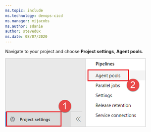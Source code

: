 ```yaml
---
ms.topic: include
ms.technology: devops-cicd
ms.manager: mijacobs
ms.author: sdanie
author: steved0x
ms.date: 08/07/2020
---
```


Navigate to your project and choose **Project settings**, **Agent pools**.

![Navigate to your project and choose Project settings, Agent pools (2020).](../../media/agent-queues-tab/agent-queues-2020.png)

